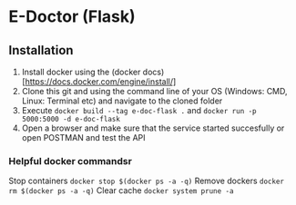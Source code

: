 # E-Doctor (Flask)
## Installation
1. Install docker using the (docker docs)[https://docs.docker.com/engine/install/] 
2. Clone this git and using the command line of your OS (Windows: CMD, Linux: Terminal etc) and navigate to the cloned folder
3. Execute `docker build --tag e-doc-flask .` and `docker run -p 5000:5000 -d e-doc-flask`
4. Open a browser and make sure that the service started succesfully or open POSTMAN and test the API

### Helpful docker commandsr
Stop containers `docker stop $(docker ps -a -q)`
Remove dockers `docker rm $(docker ps -a -q)`
Clear cache `docker system prune -a`
